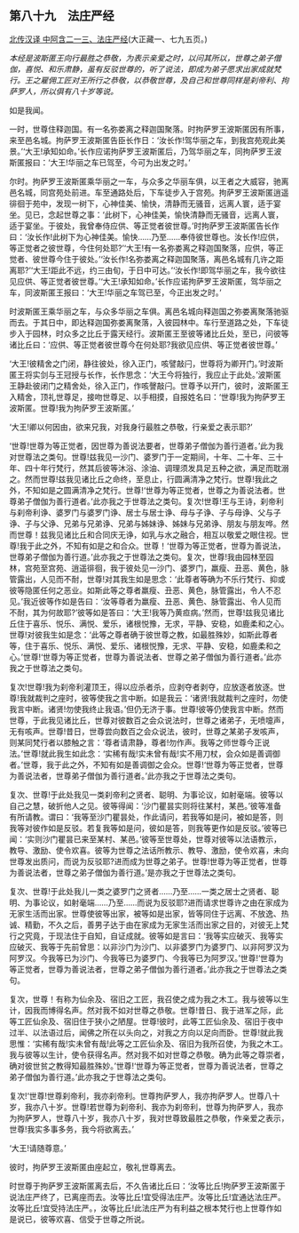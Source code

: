 ## 第八十九　法庄严经

[北传汉译 中阿含二一三、法庄严经](https://github.com/gwsice/buddhism/blob/master/%E6%97%A9%E6%9C%9F/%E4%B8%AD%E9%98%BF%E5%90%AB%E7%BB%8F/59.md#fa-zhuang-yan-jing)(大正藏一、七九五页。)

*本经是波斯匿王向行最胜之恭敬，为表示亲爱之时，以问其所以，世尊之弟子僧伽，喜悦、和乐肃静，虽有反驳世尊的，听了说法，即成为弟子愿求出家成就梵行。王之雇佣工匠对王所行之恭敬，以恭敬世尊，及自己和世尊同样是刹帝利、拘萨罗人，所以俱有八十岁等说。*

如是我闻。

一时，世尊住释迦国。有一名弥娄离之释迦国聚落。时拘萨罗王波斯匿因有所事，来至邑名城。拘萨罗王波斯匿告臣长作日：‘汝长作!驾华丽之车，到我宫苑观此美景。’‘大王!承知如命。’长作应诺拘萨罗王波斯匿后，乃驾华丽之车，同拘萨罗王波斯匿报曰：‘大王!华丽之车已驾至，今可为出发之时。’

尔时。拘萨罗王波斯匿乘华丽之一车，与众多之华丽车俱，以王者之大威容，驰离邑名城，同宫苑处前进。车至通路处后，下车徒步入于宫苑。拘萨罗王波斯匿逍遥徘徊于苑中，发现一树下，心神佳美、愉快，清静而无骚音，远离人寰，适于宴坐。见已，念起世尊之事：‘此树下，心神佳美，愉快清静而无骚音，远离人寰，适于宴坐。于彼处，我曾奉侍应供、等正觉者彼世尊。’时拘萨罗王波斯匿告长作曰：‘汝长作!此树下为心神佳美。愉快……乃至……奉侍彼世尊也。汝长作!应供，等正觉者之彼世尊，今住何处耶?’‘大王!有一名弥娄离之释迦国聚落，应供，等正觉者、彼世尊今住于彼处。’‘汝长作!名弥娄离之释迦国聚落，离邑名城有几许之距离耶?’‘大王!距此不远，约三由旬，于日中可达。’‘汝长作!即驾华丽之车，我今欲往见应供、等正觉者彼世尊。’‘大王!承知如命。’长作应诺拘萨罗王波斯匿，驾华丽之车，同波斯匿王报曰：‘大王!华丽之车驾已至，今正出发之时。’

时波斯匿王乘华丽之车，与众多华丽之车俱。离邑名城向释迦国之弥娄离聚落驰驱而去。于其日中，即达释迦国弥娄离聚落，入彼园林中。车行至道路之处，下车徒步入于园林，时众多之比丘于露天经行。波斯匿王至彼等诸比丘处，至已，问彼等诸比丘曰：‘应供、等正觉者彼世尊今在何处耶?我欲见应供、等正觉者彼世尊。’

‘大王!彼精舍之门闭，静往彼处，徐入正门，咳譬敲闩，世尊将为卿开门。’时波斯匿王将实剑与王冠授与长作，长作思念：‘大王今将独行，我应止于此处。’波斯匿王静赴彼闭门之精舍处，徐入正门，作咳謦敲闩。世尊予以开门，彼时，波斯匿王入精舍，顶礼世尊足，接吻世尊足、以手相摸，自报姓名曰：‘世尊!我为拘萨罗王波斯匿。世尊!我为拘萨罗王波斯匿。’

‘大王!卿以何因由，欲来兄我，对我身行最胜之恭敬，行亲爱之表示耶?’

‘世尊!世尊为等正觉者，因世尊为善说法要者，世尊弟子僧伽为善行道者。’此为我对世尊法之类句。世尊!兹我见一沙门、婆罗门于一定期间，十年、二十年、三十年、四十年行梵行，然其后彼等沐浴、涂油、调理须发具足五种之欲，满足而耽溺之。然而世尊!兹我见诸比丘之命终，至息止，行圆满清净之梵行。世尊!我此之外，不知如是之圆满清净之梵行。世尊!‘世尊为等正觉者，世尊之为善说法者。世尊弟子僧伽为善行道者。’此亦我之于世尊法之类句。复次!世尊!王与王诗，刹帝利与刹帝利诤、婆罗门与婆罗门诤、居士与居士诤、母与子诤、子与母诤、父与子诤、子与父诤、兄弟与兄弟诤、兄弟与姊妹诤、姊妹与兄弟诤、朋友与朋友哗。然而世尊！兹我见诸比丘和合同庆无诤，如乳与水之融合，相互以敬爱之眼住视。世尊!我于此之外，不知有如是之和合众。世尊！‘世尊为等正觉者，世尊为善说法，世尊弟子僧伽为善行道。’此亦我之于世尊法之类句。复次，世尊!我由园林至园林，宫苑至宫苑、逍遥徘徊，我于彼处见一沙门、婆罗门，羸瘦、丑恶、黄色，脉管露出，人见而不耐，世尊!对其我生如是思念：‘此尊者等确为不乐行梵行、抑或彼等隐匿任何之恶业。如斯此等之尊者羸瘦、丑恶、黄色，脉管露出，令人不忍见。’我近彼等作如是告曰：‘汝等尊者为羸瘦、丑恶、黄色、脉管露出、令人见而不耐，其为何故耶?’彼等如是答曰：‘大王!我等乃黄疸病。’然而，世尊!兹我见诸比丘住于喜乐、悦乐、满悦、爱乐，诸根悦豫，无求，平静、安稳，如鹿柔和之心。世尊!对彼我生如是念：‘此等之尊者确于彼世尊之教，如最胜殊妙，如斯此尊者等，住于喜乐、悦乐、满悦、爱乐、诸根悦豫，无求、平静、安稳，如鹿柔和之心。’世尊!‘世尊为等正觉者，世尊为善说法者、世尊之弟子僧伽为善行道者。’此亦我之于世尊法之类句。

复次!世尊!我为刹帝利灌顶王，得以应杀者杀，应剥夺者剥夺，应放逐者放逐。世尊!我就裁判之座时，彼等使我之言中断。如是我云：‘诸贤!我就裁判之座时，勿使我言中断。诸贤!勿使我终止我语。’但仍无济于事。世尊!彼等仍使我言中断。然而世尊，于此我见诸比丘，世尊对彼数百之会众说法时，世尊之诸弟子，无喷嚏声，无有咳声。世尊!昔日，世尊尝向数百之会众说法，彼时，世尊之某弟子发咳声，则某同梵行者以膝触之言：‘尊者请肃静，尊者!勿作声。我等之师世尊今正说法。’世尊!就此我生如此念：‘实稀有哉!实未曾有哉!实不用刀杖，会众如是善调御者。’世尊，我于此之外，不知有如是善调御之会众。世尊!‘世尊为等正觉者，世尊为善说法者，世尊弟子僧伽为善行道者。’此亦我之于世尊法之类句。

复次、世尊!于此处我见一类刹帝利之贤者、聪明、为事论议，如射毫端。彼等以自己之慧，破折他人之见。彼等得闻：‘沙门瞿昙实则将往某村，某邑。’彼等准备有所请教。谓曰：‘我等至沙门瞿昙处，作此请问，若我等如是问，被如是答，则我等对彼作如是反驳。若复我等如是问，彼如是答，则我等更作如是反驳。’彼等已闻：‘实则沙门瞿昙已来至某村、某邑。’彼等至世尊处，世尊对彼等以法语教示，教导、激励、使令欢喜。彼等为世尊之法话所教示、教导、激励，使令欢喜，未向世尊发出质问，而说为反驳耶?进而成为世尊之弟子。世尊!世尊为等正觉者，世尊为善说法者，世尊之弟子僧伽为善行道。’是亦我之于世尊法之类句。

复次、世尊!于此处我儿一类之婆罗门之贤者……乃至……一类之居士之贤者、聪明、为事论议，如射毫端……乃至……而说为反驳耶?进而请求世尊许之由在家成为无家生活而出家。世尊使彼等出家，被等如是出家，皆等同住于远离、不放逸、热诚、精勤，不久之后，善男子达于由在家成为无家生活而出家之目的，对彼无上梵行之究竟，于现法住于自知，自证成就。彼等如是言曰：‘我等实应破灭、我等实应破灭、我等于先前曾思：以非沙门为沙门、以非婆罗门为婆罗门、以非阿罗汉为阿罗汉。今我等已为沙门、今我等已为婆罗门、今我等已为阿罗汉。’世尊!‘世尊为等正觉者，世尊为善说法者，世尊之弟子僧伽为善行道者。’此亦我之于世尊法之类句。

复次，世尊！有称为仙余及、宿旧之工匠，我召使之成为我之木工。我与彼等以生计，因我而博得名声。然对我不如对世尊之恭敬。世尊!昔日、我于进军之际，此等工匠仙余及、宿旧住于狭小之陋屋。世尊!彼时，此等工匠仙余及、宿旧于夜中过半、以法语过后，闻佛之所在以头向之，对我之方向以足向而卧。世尊!就此我思惟：‘实稀有哉!实未曾有哉!此等之工匠仙余及、宿旧为我所召使，为我之木工。我与彼等以生计，使令获得名声。然对我不如对世尊之恭敬。确为此等之尊崇者，确对彼世贫之教得知最胜殊妙。’世尊!‘世尊为等正觉者，世尊为善说法者，世尊之弟子僧伽为善行道。’此亦我之于世尊法之类句。

复次!‘世尊!世尊刹帝利，我亦刹帝利。世尊拘萨罗人，我亦拘萨罗人。世尊八十岁，我亦八十岁。世尊!若世尊为刹帝利、我亦为刹帝利，世尊为拘萨罗人，我亦为拘萨罗人，世尊八十岁，我亦八十岁，我对世尊致最胜之恭敬，作亲爱之表示，世尊!我实多事多务，我今将欲离去。’

‘大王!请随尊意。’

彼时，拘萨罗王波斯匿由座起立，敬礼世尊离去。

时世尊于拘萨罗王波斯匿离去后，不久告诸比丘曰：‘汝等比丘!拘萨罗王波斯匿于说法庄严终了，已离座而去。汝等比丘!宜受得法庄严。汝等比丘!宜通达法庄严。汝等比丘!宜受持法庄严。，汝等比丘!此法庄严为有利益之根本梵行也上世尊作如是说已，彼等欢喜、信受于世尊之所说。
